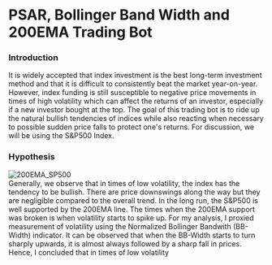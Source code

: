 # PSAR, Bollinger Band Width and 200EMA Trading Bot

### Introduction
It is widely accepted that index investment is the best long-term investment method and that it is difficult to consistently beat the market year-on-year. However, index funding is still susceptible to negative price movements in times of high volatility which can affect the returns of an investor, especially if a new investor bought at the top. The goal of this trading bot is to ride up the natural bullish tendencies of indices while also reacting when necessary to possible sudden price falls to protect one's returns. For discussion, we will be using the S&P500 Index.

### Hypothesis

![200EMA_SP500](https://github.com/wchia016/Trading-Bot-v1/blob/master/image/200EMA_BB.png)
\
Generally, we observe that in times of low volatility, the index has the tendency to be bullish. There are price downswings along the way but they are negligible compared to the overall trend. In the long run, the S&P500 is well supported by the 200EMA line. The times when the 200EMA support was broken is when volatility starts to spike up. For my analysis, I proxied measurement of volatility using the Normalized Bollinger Bandwith (BB-Width) indicator. It can be observed that when the BB-Width starts to turn sharply upwards, it is almost always followed by a sharp fall in prices. \
Hence, I concluded that in times of low volatility
